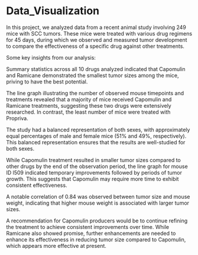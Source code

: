# Data_Visualization

In this project, we analyzed data from a recent animal study involving 249 mice with SCC tumors. These mice were treated with various drug regimens for 45 days, during which we observed and measured tumor development to compare the effectiveness of a specific drug against other treatments.


Some key insights from our analysis:


Summary statistics across all 10 drugs analyzed indicated that Capomulin and Ramicane demonstrated the smallest tumor sizes among the mice, priving to have the best potential.

The line graph illustrating the number of observed mouse timepoints and treatments revealed that a majority of mice received Capomulin and Ramicane treatments, suggesting these two drugs were extensively researched. In contrast, the least number of mice were treated with Propriva.

The study had a balanced representation of both sexes, with approximately equal percentages of male and female mice (51% and 49%, respectively). This balanced representation ensures that the results are well-studied for both sexes.

While Capomulin treatment resulted in smaller tumor sizes compared to other drugs by the end of the observation period, the line graph for mouse ID l509 indicated temporary improvements followed by periods of tumor growth. This suggests that Capomulin may require more time to exhibit consistent effectiveness.

A notable correlation of 0.84 was observed between tumor size and mouse weight, indicating that higher mouse weight is associated with larger tumor sizes.

A recommendation for Capomulin producers would be to continue refining the treatment to achieve consistent improvements over time. While Ramicane also showed promise, further enhancements are needed to enhance its effectiveness in reducing tumor size compared to Capomulin, which appears more effective at present.






